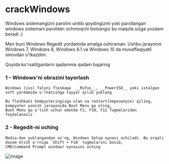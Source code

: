 # crackWindows

Windows sistemangizni parolini unitib qoydingizmi yoki parollangan windows sistemani paroldan ochmoqchi bolsangiz bu maqola sizga yozdam beradi :)

Men buni Windows Regedit yordamida amalga oshiraman. Ushbu jarayonni Windows 7, Windows 8, Windows 8.1 va Windows 10 da muvaffaqiyatli sinovdan o'tkazdim.

Quyida ko'rsatilganlarni qadamma qadam bajaring

### 1 - Windows'ni obrazini tayorlash

    Windows (iso) falyni fleskaga  __Rufus__, __PowerISO__ yoki istalgan soft yordamida o'rnatishga tayyor qilib yuklang
    
    Bu fleshkani kompyuteringizga ulan va restart(перезапуск) qiling, kompyuter yonish jarayonida Boot Menu ga oting, 
    Boot Menu ga o'tish uchun odatda F2, F10, F12 Tugmalaridan foydalanasiz
 
 
### 2 - Regedit-ni oching

    Media-dan yuklangandan so'ng, Windows Setup oynasi ochiladi. Bu orqali davom etish o'rniga `Shift + F10` tugmalarini bosib,
    CMD(Command Prompt window) oynasini oching
    
  ![image](https://user-images.githubusercontent.com/61009662/125897279-5654df7e-6b94-445e-9e6f-3d320b5dd9d8.png)
